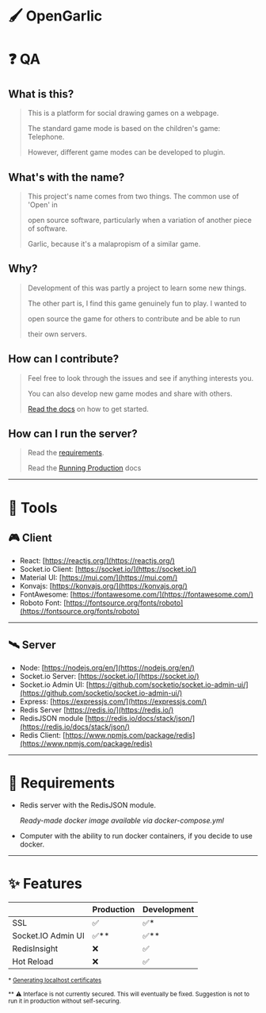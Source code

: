 # :paintbrush: OpenGarlic

# :question: QA

## What is this?

> This is a platform for social drawing games on a webpage.
> 
> The standard game mode is based on the children's game: Telephone.
> 
> However, different game modes can be developed to plugin.

## What's with the name?

> This project's name comes from two things. The common use of 'Open' in
> 
> open source software, particularly when a variation of another piece of software.
> 
> Garlic, because it's a malapropism of a similar game.

## Why?

> Development of this was partly a project to learn some new things.
> 
> The other part is, I find this game genuinely fun to play. I wanted to
> 
> open source the game for others to contribute and be able to run
> 
> their own servers.

## How can I contribute?

> Feel free to look through the issues and see if anything interests you.
> 
> You can also develop new game modes and share with others.
> 
> [Read the docs](docs/Development.md) on how to get started.

## How can I run the server?

> Read the [requirements](https://github.com/nalmeth/opengarlic#wrench-requirements).
> 
> Read the [Running Production](docs/Production.md) docs

---

# :toolbox: Tools

## :video_game: Client

- React: [https://reactjs.org/](https://reactjs.org/)
- Socket.io Client: [https://socket.io/](https://socket.io/)
- Material UI: [https://mui.com/](https://mui.com/)
- Konvajs: [https://konvajs.org/](https://konvajs.org/)
- FontAwesome: [https://fontawesome.com/](https://fontawesome.com/)
- Roboto Font: [https://fontsource.org/fonts/roboto](https://fontsource.org/fonts/roboto)

---

## :artificial_satellite: Server

- Node: [https://nodejs.org/en/](https://nodejs.org/en/)
- Socket.io Server: [https://socket.io/](https://socket.io/)
- Socket.io Admin UI: [https://github.com/socketio/socket.io-admin-ui/](https://github.com/socketio/socket.io-admin-ui/)
- Express: [https://expressjs.com/](https://expressjs.com/)
- Redis Server [https://redis.io/](https://redis.io/)
- RedisJSON module [https://redis.io/docs/stack/json/](https://redis.io/docs/stack/json/)
- Redis Client: [https://www.npmjs.com/package/redis](https://www.npmjs.com/package/redis)

---

# :wrench: Requirements

- Redis server with the RedisJSON module.
  
  *Ready-made docker image available via docker-compose.yml*

- Computer with the ability to run docker containers, if you decide to use docker.

---

# :sparkles: Features

|                    | Production            | Development          |
| ------------------ | --------------------- | -------------------- |
| SSL                | :white_check_mark:    | :white_check_mark:\* |
| Socket.IO Admin UI | :white_check_mark:\** | :white_check_mark:** |
| RedisInsight       | :x:                   | :white_check_mark:   |
| Hot Reload         | :x:                   | :white_check_mark:   |

<sub>\* [Generating localhost certificates](docs/Development.md#lock-ssl-support)</sub>

<sub>\*\* :warning: Interface is not currently secured. This will eventually be fixed. Suggestion is not to run it in production without self-securing.</sub>
